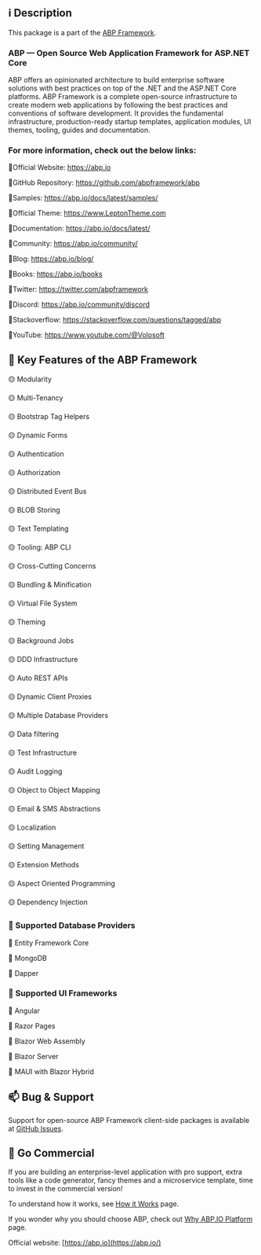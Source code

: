 ## ℹ️ Description
This package is a part of the [ABP Framework](https://abp.io).

### ABP — Open Source Web Application Framework for ASP.NET Core
ABP offers an opinionated architecture to build enterprise software solutions with best practices on top of the .NET and the ASP.NET Core platforms. ABP Framework is a complete open-source infrastructure to create modern web applications by following the best practices and conventions of software development. It provides the fundamental infrastructure, production-ready startup templates, application modules, UI themes, tooling, guides and documentation. 


### For more information, check out the below links: 

🔗Official Website: https://abp.io

🔗GitHub Repository: https://github.com/abpframework/abp

🔗Samples: https://abp.io/docs/latest/samples/

🔗Official Theme: https://www.LeptonTheme.com

🔗Documentation: https://abp.io/docs/latest/

🔗Community: https://abp.io/community/

🔗Blog: https://abp.io/blog/

🔗Books: https://abp.io/books

🔗Twitter: https://twitter.com/abpframework

🔗Discord: https://abp.io/community/discord

🔗Stackoverflow: https://stackoverflow.com/questions/tagged/abp

🔗YouTube: https://www.youtube.com/@Volosoft


## 🚀 Key Features of the ABP Framework

🟡 Modularity

🟡 Multi-Tenancy

🟡 Bootstrap Tag Helpers

🟡 Dynamic Forms

🟡 Authentication

🟡 Authorization

🟡 Distributed Event Bus

🟡 BLOB Storing

🟡 Text Templating

🟡 Tooling: ABP CLI

🟡 Cross-Cutting Concerns

🟡 Bundling & Minification

🟡 Virtual File System

🟡 Theming

🟡 Background Jobs

🟡 DDD Infrastructure

🟡 Auto REST APIs

🟡 Dynamic Client Proxies

🟡 Multiple Database Providers

🟡 Data filtering

🟡 Test Infrastructure

🟡 Audit Logging

🟡 Object to Object Mapping

🟡 Email & SMS Abstractions

🟡 Localization

🟡 Setting Management

🟡 Extension Methods

🟡 Aspect Oriented Programming

🟡 Dependency Injection


### 📘 Supported Database Providers

🔵 Entity Framework Core

🔵 MongoDB

🔵 Dapper


### 🎴 Supported UI Frameworks

🔵 Angular

🔵 Razor Pages

🔵 Blazor Web Assembly

🔵 Blazor Server

🔵 MAUI with Blazor Hybrid


## 📫 Bug & Support

Support for open-source ABP Framework client-side packages is available at [GitHub Issues](https://github.com/abpframework/abp/issues).


##  🏦 Go Commercial 

If you are building an enterprise-level application with pro support, extra tools like a code generator, fancy themes and a microservice template, time to invest in the commercial version! 

To understand how it works, see [How it Works]( https://abp.io/how-it-works) page.

If you wonder why you should choose ABP, check out [Why ABP.IO Platform](https://abp.io/docs/latest/others/why-abp-platform) page.

Official website:  [https://abp.io](https://abp.io/)
